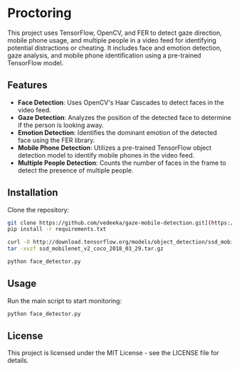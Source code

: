 # Proctoring

This project uses TensorFlow, OpenCV, and FER to detect gaze direction, mobile phone usage, and multiple people in a video feed for identifying potential distractions or cheating. It includes face and emotion detection, gaze analysis, and mobile phone identification using a pre-trained TensorFlow model.

## Features

- **Face Detection**: Uses OpenCV's Haar Cascades to detect faces in the video feed.
- **Gaze Detection**: Analyzes the position of the detected face to determine if the person is looking away.
- **Emotion Detection**: Identifies the dominant emotion of the detected face using the FER library.
- **Mobile Phone Detection**: Utilizes a pre-trained TensorFlow object detection model to identify mobile phones in the video feed.
- **Multiple People Detection**: Counts the number of faces in the frame to detect the presence of multiple people.

## Installation

Clone the repository:
```bash
git clone https://github.com/vedeeka/gaze-mobile-detection.git](https://github.com/vedeeka/Proctoring.git)
pip install -r requirements.txt

curl -O http://download.tensorflow.org/models/object_detection/ssd_mobilenet_v2_coco_2018_03_29.tar.gz
tar -xvzf ssd_mobilenet_v2_coco_2018_03_29.tar.gz

python face_detector.py 
```
## Usage
Run the main script to start monitoring:

```bash
python face_detector.py
```

## License
This project is licensed under the MIT License - see the LICENSE file for details.
